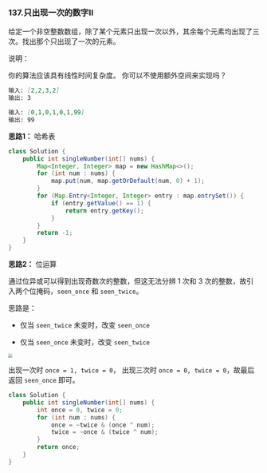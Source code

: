 ### 137.只出现一次的数字II

给定一个非空整数数组，除了某个元素只出现一次以外，其余每个元素均出现了三次。找出那个只出现了一次的元素。

说明：

你的算法应该具有线性时间复杂度。 你可以不使用额外空间来实现吗？

``` markdown
输入: [2,2,3,2]
输出: 3

输入: [0,1,0,1,0,1,99]
输出: 99
```



**思路1：** 哈希表

``` java
class Solution {
    public int singleNumber(int[] nums) {
        Map<Integer, Integer> map = new HashMap<>();
        for (int num : nums) {
            map.put(num, map.getOrDefault(num, 0) + 1);
        }
        for (Map.Entry<Integer, Integer> entry : map.entrySet()) {
            if (entry.getValue() == 1) {
                return entry.getKey();
            }
        }
        return -1;
    }
}
```



**思路2：** 位运算

通过位异或可以得到出现奇数次的整数，但这无法分辨 1 次和 3 次的整数，故引入两个位掩码，`seen_once` 和 `seen_twice`。

思路是：

- 仅当 `seen_twice` 未变时，改变 `seen_once`

- 仅当 `seen_once` 未变时，改变 `seen_twice`

<img src="img/137题.jpg" style="zoom:50%">

出现一次时 `once = 1, twice = 0`， 出现三次时 `once = 0, twice = 0`，故最后返回 `seen_once` 即可。

``` java
class Solution {
    public int singleNumber(int[] nums) {
        int once = 0, twice = 0;
        for (int num : nums) {
            once = ~twice & (once ^ num);
            twice = ~once & (twice ^ num);
        }
        return once;
    }
}
```

